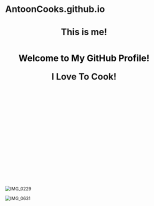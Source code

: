 # AntoonCooks.github.io
 <h1 align="center" style=padding: 10px; color: black;">This is me!</h1> 
<div style="image: url('IMG_0229'); image-size: cover; height: 30px;">
  <h1 align="center" style="padding: 10px; color: black;">Welcome to My GitHub Profile!</h1>
</div>
  <h1 align="center" style=padding: 10px; color: black;">I Love To Cook!</h1> 
  <div style="image: url('IMG_0631'); image-size: cover; height: 30px;">
<div style="background-image: url('Screenshot_22-1-2025_174224_www bing com'); background-size: cover; height: 300px;">
  
</div>


![IMG_0229](https://github.com/user-attachments/assets/a3b15a39-98d6-41b3-97b6-44157de7aed6)


![IMG_0631](https://github.com/user-attachments/assets/545b5fec-9916-4bd3-9349-2462b7d58b68)



